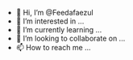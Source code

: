 - 👋 Hi, I’m @Feedafaezul
- 👀 I’m interested in ...
- 🌱 I’m currently learning ...
- 💞️ I’m looking to collaborate on ...
- 📫 How to reach me ...

<!---
Feedafaezul/Feedafaezul is a ✨ special ✨ repository because its `README.md` (this file) appears on your GitHub profile.
You can click the Preview link to take a look at your changes.
--->
